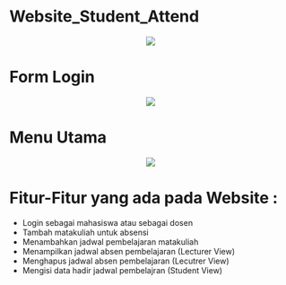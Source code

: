 # Website_Student_Attend

<p style="text-align:center"><img src="img.jpg"></p>


# Form Login
<p style="text-align:center"><img src="img2.jpg"></p>

# Menu Utama
<p style="text-align:center"><img src="img3.jpg"></p>


# Fitur-Fitur yang ada pada Website :
  * Login sebagai mahasiswa atau sebagai dosen
  * Tambah matakuliah untuk absensi
  * Menambahkan jadwal pembelajaran matakuliah
  * Menampilkan jadwal absen pembelajaran (Lecturer View)
  * Menghapus jadwal absen pembelajaran (Lecutrer View)
  * Mengisi data hadir jadwal pembelajran (Student View)
  
